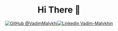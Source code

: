 <h1 align="center">Hi There 👋</h1>


<p align="center">
<a href="https://github.com/VadimMalykhin"><img src="https://img.shields.io/badge/-VadimMalykhin-000?logo=github&logoColor=fff&amp;style=for-the-badge" alt="GitHub @VadimMalykhi"></a><a href="https://www.linkedin.com/in/VadimMalykhin"><img src="https://img.shields.io/badge/-VadimMalykhin-000?logo=linkedin&logoColor=fff&style=for-the-badge" alt="Linkedin Vadim-Malykhin"></a>
</p>
